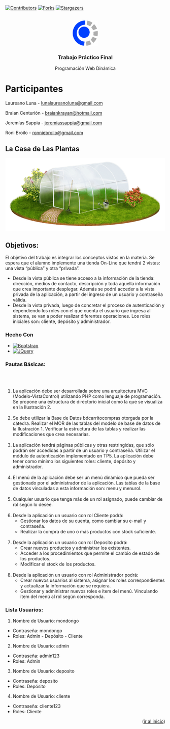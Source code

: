 <a name="readme-top"></a>

[![Contributors][contributors-shield]][contributors-url]
[![Forks][forks-shield]][forks-url]
[![Stargazers][stars-shield]][stars-url]

<br />
<div align="center">
    <img src="./Vista/img/logo.png" alt="Logo" width="80" height="80">

  <h3 align="center">Trabajo Práctico Final</h3>

  <p align="center">
    Programación Web Dinámica
    <br />
  </p>
</div>

# Participantes

Laureano Luna - lunalaureanoluna@gmail.com

Braian Centurión - braiankrayan@hotmail.com

Jeremías Sappia - jeremiassappia@gmail.com

Roni Broilo - ronniebroilo@gmail.com

<!-- ABOUT THE PROJECT -->
## La Casa de Las Plantas

<img src="./Vista/img/invernadero.png" alt="Logo">

## Objetivos:
El objetivo del trabajo es integrar los conceptos vistos en la materia. Se espera que el alumno implemente una tienda On-Line que tendrá 2 vistas: una vista “pública” y otra “privada”.

* Desde la vista pública se tiene acceso a la información de la tienda: dirección, medios de contacto, descripción y toda aquella información que crea importante desplegar. Además se podrá acceder a la vista privada de la aplicación, a partir del ingreso de un usuario y contraseña válida.
* Desde la vista privada, luego de concretar el proceso de autenticación y dependiendo los roles con el que cuenta el usuario que ingresa al sistema, se van a poder realizar diferentes operaciones. Los roles iniciales son: cliente, depósito y administrador.
### Hecho Con

* [![Bootstrap][Bootstrap.com]][Bootstrap-url]
* [![JQuery][JQuery.com]][JQuery-url]

### Pautas Básicas:

<br><br>
1. La aplicación debe ser desarrollada sobre una arquitectura MVC (Modelo-VistaControl) utilizando PHP como lenguaje de programación. Se propone una estructura de directorio inicial como la que se visualiza en la Ilustración 2.
<br><br>
2. Se debe utilizar la Base de Datos bdcarritocompras otorgada por la cátedra. Realizar el MOR de las tablas del modelo de base de datos de la Ilustración 1. Verificar la estructura de las tablas y realizar las modificaciones que crea
necesarias.
<br><br>
3. La aplicación tendrá páginas públicas y otras restringidas, que sólo podrán ser accedidas a partir de un usuario y contraseña. Utilizar el módulo de autenticación implementado en TP5. La aplicación debe tener como mínimo los siguientes
roles: cliente, depósito y administrador.
<br><br>
4. El menú de la aplicación debe ser un menú dinámico que pueda ser gestionado por el administrador de la aplicación. Las tablas de la base de datos vinculadas a esta información son: menu y menurol.
<br><br>
5. Cualquier usuario que tenga más de un rol asignado, puede cambiar de rol según lo desee.
<br><br>
6. Desde la aplicación un usuario con rol Cliente podrá:
    * Gestionar los datos de su cuenta, como cambiar su e-mail y contraseña.
    * Realizar la compra de uno o más productos con stock suficiente.
<br><br>
7. Desde la aplicación un usuario con rol Deposito podrá:
    * Crear nuevos productos y administrar los existentes.
    * Acceder a los procedimientos que permite el cambio de estado de los productos.
    * Modificar el stock de los productos.
<br><br>
8. Desde la aplicación un usuario con rol Administrador podrá:
    * Crear nuevos usuarios al sistema, asignar los roles correspondientes y actualizar la información que se requiera.
    * Gestionar y administrar nuevos roles e ítem del menú. Vinculando item del menú al rol según corresponda.

### Lista Usuarios:

1. Nombre de Usuario: mondongo
  * Contraseña: mondongo
  * Roles: Admin - Depósito - Cliente
2. Nombre de Usuario: admin
  * Contraseña: admin123
  * Roles: Admin
3. Nombre de Usuario: deposito
  * Contraseña: deposito
  * Roles: Depósito
4. Nombre de Usuario: cliente
  * Contraseña: cliente123
  * Roles: Cliente

<p align="right">(<a href="#readme-top">ir al inicio</a>)</p>



[contributors-shield]: https://img.shields.io/github/contributors/sappiajeremias/TP-Final-PWD.svg?style=for-the-badge
[contributors-url]: https://github.com/sappiajeremias/TP-Final-PWD/graphs/contributors
[forks-shield]: https://img.shields.io/github/forks/sappiajeremias/TP-Final-PWD.svg?style=for-the-badge
[forks-url]: https://github.com/sappiajeremias/TP-Final-PWD/network/members
[stars-shield]: https://img.shields.io/github/stars/sappiajeremias/TP-Final-PWD.svg?style=for-the-badge
[stars-url]: https://github.com/sappiajeremias/TP-Final-PWD/stargazers
[Bootstrap.com]: https://img.shields.io/badge/Bootstrap-563D7C?style=for-the-badge&logo=bootstrap&logoColor=white
[Bootstrap-url]: https://getbootstrap.com
[JQuery.com]: https://img.shields.io/badge/jQuery-0769AD?style=for-the-badge&logo=jquery&logoColor=white
[JQuery-url]: https://jquery.com 

